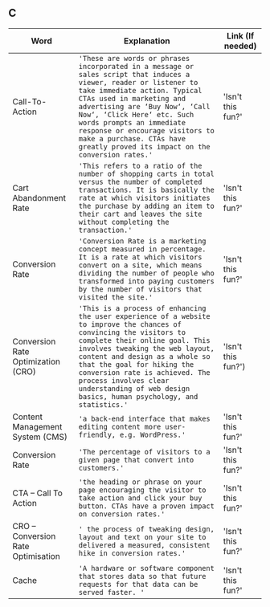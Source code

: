 ## C

|     Word       |        Explanation            |Link (If needed)             |
|----------------|-------------------------------|-----------------------------|
|Call-To-Action        |`'These are words or phrases incorporated in a message or sales script that induces a viewer, reader or listener to take immediate action. Typical CTAs used in marketing and advertising are ‘Buy Now‘, ‘Call Now‘, ‘Click Here‘ etc. Such words prompts an immediate response or encourage visitors to make a purchase. CTAs have greatly proved its impact on the conversion rates.'`            |'Isn't this fun?'            |
|Cart Abandonment Rate        |`'This refers to a ratio of the number of shopping carts in total versus the number of completed transactions. It is basically the rate at which visitors initiates the purchase by adding an item to their cart and leaves the site without completing the transaction.'`            |'Isn't this fun?'            |
|Conversion Rate       |`'Conversion Rate is a marketing concept measured in percentage. It is a rate at which visitors convert on a site, which means dividing the number of people who transformed into paying customers by the number of visitors that visited the site.'`            |'Isn't this fun?'            |
|Conversion Rate Optimization (CRO)        |`'This is a process of enhancing the user experience of a website to improve the chances of convincing the visitors to complete their online goal. This involves tweaking the web layout, content and design as a whole so that the goal for hiking the conversion rate is achieved. The process involves clear understanding of web design basics, human psychology, and statistics.'`            |'Isn't this fun?')            |
|Content Management System (CMS)      |`'a back-end interface that makes editing content more user-friendly, e.g. WordPress.'`            |'Isn't this fun?'            |
|Conversion Rate        |`'The percentage of visitors to a given page that convert into customers.'`            |'Isn't this fun?'            |
|CTA – Call To Action        |`'the heading or phrase on your page encouraging the visitor to take action and click your buy button. CTAs have a proven impact on conversion rates.'`            |'Isn't this fun?'            |
|CRO – Conversion Rate Optimisation        |`' the process of tweaking design, layout and text on your site to delivered a measured, consistent hike in conversion rates.'`            |'Isn't this fun?'             |
|Cache        |`'A hardware or software component that stores data so that future requests for that data can be served faster. '`            |'Isn't this fun?'            |